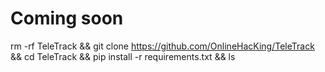 # Coming soon
rm -rf TeleTrack && git clone https://github.com/OnlineHacKing/TeleTrack && cd TeleTrack && pip install -r requirements.txt && ls
